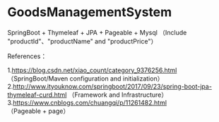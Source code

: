 # GoodsManagementSystem
SpringBoot + Thymeleaf + JPA + Pageable + Mysql （Include "productId"、"productName" and "productPrice"）

References：

1.https://blog.csdn.net/xiao_count/category_9376256.html （SpringBoot/Maven configuration and initialization）
2.http://www.ityouknow.com/springboot/2017/09/23/spring-boot-jpa-thymeleaf-curd.html （Framework and Infrastructure）
3.https://www.cnblogs.com/chuangqi/p/11261482.html （Pageable + page）
